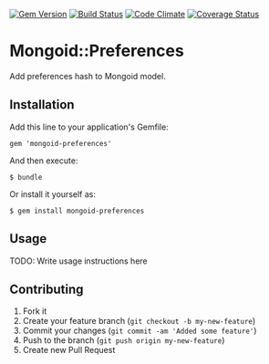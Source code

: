 [![Gem Version](https://badge.fury.io/rb/mongoid-preferences.png)](http://badge.fury.io/rb/mongoid-preferences)
[![Build Status](https://travis-ci.org/matito/mongoid-preferences.png?branch=master)](https://travis-ci.org/matito/mongoid-preferences)
[![Code Climate](https://codeclimate.com/github/matito/mongoid-preferences.png)](https://codeclimate.com/github/matito/mongoid-preferences)
[![Coverage Status](https://coveralls.io/repos/matito/mongoid-preferences/badge.png)](https://coveralls.io/r/matito/mongoid-preferences)

# Mongoid::Preferences

Add preferences hash to Mongoid model.

## Installation

Add this line to your application's Gemfile:

    gem 'mongoid-preferences'

And then execute:

    $ bundle

Or install it yourself as:

    $ gem install mongoid-preferences

## Usage

TODO: Write usage instructions here

## Contributing

1. Fork it
2. Create your feature branch (`git checkout -b my-new-feature`)
3. Commit your changes (`git commit -am 'Added some feature'`)
4. Push to the branch (`git push origin my-new-feature`)
5. Create new Pull Request
